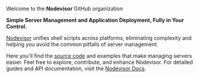 Welcome to the **Nodevisor** GitHub organization

**Simple Server Management and Application Deployment, Fully in Your Control.** 

[Nodevisor](https://www.nodevisor.com) unifies shell scripts across platforms, eliminating complexity and helping you avoid the common pitfalls of server management. 

Here you'll find the [source code](https://github.com/nodevisor/nodevisor) and examples that make managing servers easier. Feel free to explore, contribute, and enhance Nodevisor.
For detailed guides and API documentation, visit the [Nodevisor Docs](https://www.nodevisor.com/docs).

